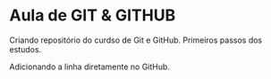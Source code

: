 # Aula de GIT & GITHUB
 Criando repositório do curdso de Git e GitHub.
 Primeiros passos dos estudos.
 
 Adicionando a linha diretamente no GitHub.
